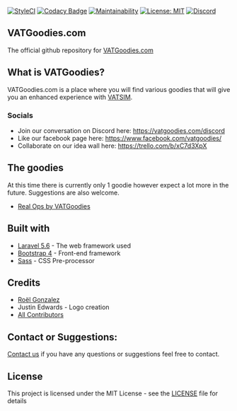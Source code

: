 [![StyleCI](https://github.styleci.io/repos/121784641/shield?branch=develop)](https://github.styleci.io/repos/121784641)
[![Codacy Badge](https://api.codacy.com/project/badge/Grade/367a3d1bf509419aa1942d51c9fcb3c0)](https://www.codacy.com/app/roelgonzalez/vatgoodies.com?utm_source=github.com&amp;utm_medium=referral&amp;utm_content=vatsimgoodies/vatgoodies.com&amp;utm_campaign=Badge_Grade)
[![Maintainability](https://api.codeclimate.com/v1/badges/437bc5f2ee5dad338cc1/maintainability)](https://codeclimate.com/github/vatsimgoodies/vatgoodies.com/maintainability)
[![License: MIT](https://img.shields.io/badge/License-MIT-green.svg)](https://opensource.org/licenses/MIT)
[![Discord](https://img.shields.io/discord/545254906257342493.svg?color=7289DA&label=Discord&style=popout)](https://discord.gg/aQkKcf5)


## VATGoodies.com

The official github repository for [VATGoodies.com](https://vatgoodies.com)

## What is VATGoodies?

VATGoodies.com is a place where you will find various goodies that will give you an enhanced experience with [VATSIM](https://vatsim.net).

### Socials
- Join our conversation on Discord here: https://vatgoodies.com/discord
- Like our facebook page here: https://www.facebook.com/vatgoodies/
- Collaborate on our idea wall here: https://trello.com/b/xC7d3XpX

## The goodies
At this time there is currently only 1 goodie however expect a lot more in the future. Suggestions are also welcome.
- [Real Ops by VATGoodies](https://github.com/vatsimgoodies/vatsim-real-ops)

## Built with
* [Laravel 5.6](https://laravel.com) - The web framework used
* [Bootstrap 4](https://getbootstrap.com/docs/4.0/) - Front-end framework
* [Sass](https://sass-lang.com/) - CSS Pre-processor

## Credits
- [Roël Gonzalez](https://github.com/roelgonzalez/)
- Justin Edwards - Logo creation
- [All Contributors](../../contributors)

## Contact or Suggestions:
[Contact us](https://rolgonzalez.typeform.com/to/CjREly) if you have any questions or suggestions feel free to contact. 

## License
This project is licensed under the MIT License - see the [LICENSE](LICENSE.md) file for details
